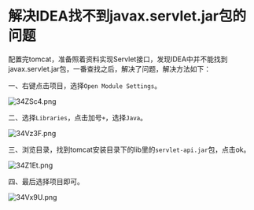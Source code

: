 # 解决IDEA找不到javax.servlet.jar包的问题

配置完tomcat，准备照着资料实现Servlet接口，发现IDEA中并不能找到javax.servlet.jar包，一番查找之后，解决了问题，解决方法如下：

一、右键点击项目，选择`Open Module Settings`。

![34ZSc4.png](https://s2.ax1x.com/2020/03/03/34ZSc4.png)

二、选择`Libraries`，点击加号`+`，选择`Java`。

![34Vz3F.png](https://s2.ax1x.com/2020/03/03/34Vz3F.png)

三、浏览目录，找到tomcat安装目录下的lib里的`servlet-api.jar`包，点击ok。

![34Z1Et.png](https://s2.ax1x.com/2020/03/03/34Z1Et.png)

四、最后选择项目即可。

![34Vx9U.png](https://s2.ax1x.com/2020/03/03/34Vx9U.png)